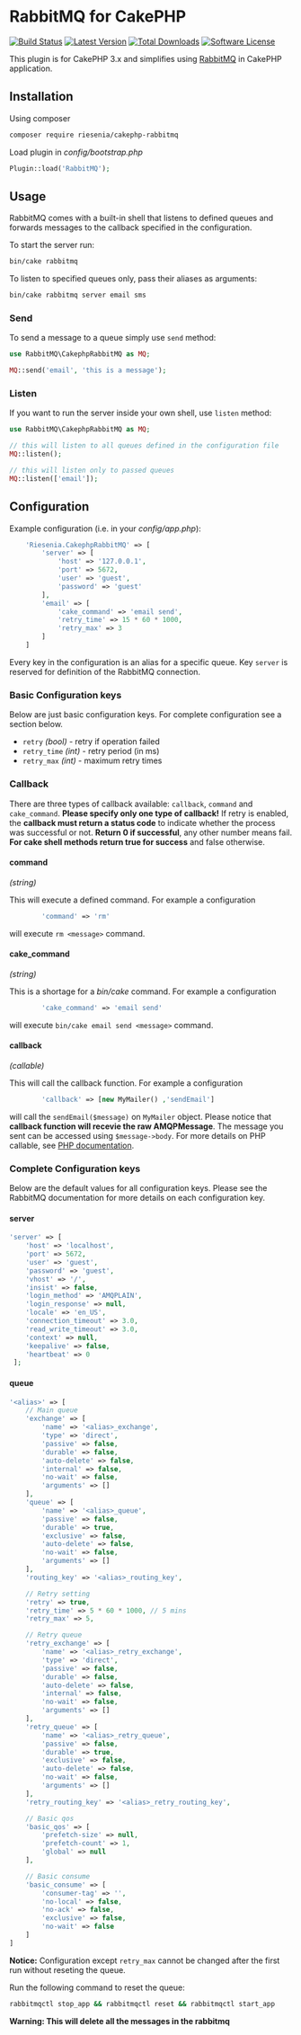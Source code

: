 # RabbitMQ for CakePHP

[![Build Status](https://img.shields.io/travis/riesenia/cakephp-rabbitmq/master.svg?style=flat-square)](https://travis-ci.org/riesenia/cakephp-rabbitmq)
[![Latest Version](https://img.shields.io/packagist/v/riesenia/cakephp-rabbitmq.svg?style=flat-square)](https://packagist.org/packages/riesenia/cakephp-rabbitmq)
[![Total Downloads](https://img.shields.io/packagist/dt/riesenia/cakephp-rabbitmq.svg?style=flat-square)](https://packagist.org/packages/riesenia/cakephp-rabbitmq)
[![Software License](https://img.shields.io/badge/license-MIT-brightgreen.svg?style=flat-square)](LICENSE)

This plugin is for CakePHP 3.x and simplifies using [RabbitMQ](https://www.rabbitmq.com/) in CakePHP application.

## Installation

Using composer

```bash
composer require riesenia/cakephp-rabbitmq
```

Load plugin in *config/bootstrap.php*

```php
Plugin::load('RabbitMQ');
```

## Usage

RabbitMQ comes with a built-in shell that listens to defined queues and forwards messages to the callback specified in the configuration.

To start the server run:

```bash
bin/cake rabbitmq
```

To listen to specified queues only, pass their aliases as arguments:

```bash
bin/cake rabbitmq server email sms
```

### Send

To send a message to a queue simply use `send` method:

```php
use RabbitMQ\CakephpRabbitMQ as MQ;

MQ::send('email', 'this is a message');
```

### Listen

If you want to run the server inside your own shell, use `listen` method:

```php
use RabbitMQ\CakephpRabbitMQ as MQ;

// this will listen to all queues defined in the configuration file
MQ::listen();

// this will listen only to passed queues
MQ::listen(['email']);
```

## Configuration

Example configuration (i.e. in your *config/app.php*):

```php
    'Riesenia.CakephpRabbitMQ' => [
        'server' => [
            'host' => '127.0.0.1',
            'port' => 5672,
            'user' => 'guest',
            'password' => 'guest'
        ],
        'email' => [
            'cake_command' => 'email send',
            'retry_time' => 15 * 60 * 1000,
            'retry_max' => 3
        ]
    ]
```

Every key in the configuration is an alias for a specific queue. Key `server` is reserved for definition of the RabbitMQ connection.

### Basic Configuration keys

Below are just basic configuration keys. For complete configuration see a section below.

- `retry` *(bool)* - retry if operation failed
- `retry_time` *(int)* - retry period (in ms)
- `retry_max` *(int)* - maximum retry times

### Callback

There are three types of callback available: `callback`, `command` and `cake_command`. **Please specify only one type of callback!** If retry is enabled, the **callback must return a status code** to indicate whether the process was successful or not. **Return 0 if successful**, any other number means fail. **For cake shell methods return true for success** and false otherwise.

#### command
*(string)*

This will execute a defined command. For example a configuration

```php
        'command' => 'rm'
```

will execute `rm <message>` command.

#### cake_command
*(string)*

This is a shortage for a *bin/cake* command. For example a configuration

```php
        'cake_command' => 'email send'
```

will execute `bin/cake email send <message>` command.

#### callback
*(callable)*

This will call the callback function. For example a configuration

```php
        'callback' => [new MyMailer() ,'sendEmail']
```

will call the `sendEmail($message)` on `MyMailer` object. Please notice that **callback function will recevie the raw AMQPMessage**. The message you sent can be accessed using `$message->body`. For more details on PHP callable, see [PHP documentation](http://php.net/manual/en/language.types.callable.php).

### Complete Configuration keys

Below are the default values for all configuration keys. Please see the RabbitMQ documentation for more details on each configuration key.

#### server

```php
'server' => [
    'host' => 'localhost',
    'port' => 5672,
    'user' => 'guest',
    'password' => 'guest',
    'vhost' => '/',
    'insist' => false,
    'login_method' => 'AMQPLAIN',
    'login_response' => null,
    'locale' => 'en_US',
    'connection_timeout' => 3.0,
    'read_write_timeout' => 3.0,
    'context' => null,
    'keepalive' => false,
    'heartbeat' => 0
 ];
```

#### queue

```php
'<alias>' => [
    // Main queue
    'exchange' => [
        'name' => '<alias>_exchange',
        'type' => 'direct',
        'passive' => false,
        'durable' => false,
        'auto-delete' => false,
        'internal' => false,
        'no-wait' => false,
        'arguments' => []
    ],
    'queue' => [
        'name' => '<alias>_queue',
        'passive' => false,
        'durable' => true,
        'exclusive' => false,
        'auto-delete' => false,
        'no-wait' => false,
        'arguments' => []
    ],
    'routing_key' => '<alias>_routing_key',

    // Retry setting
    'retry' => true,
    'retry_time' => 5 * 60 * 1000, // 5 mins
    'retry_max' => 5,

    // Retry queue
    'retry_exchange' => [
        'name' => '<alias>_retry_exchange',
        'type' => 'direct',
        'passive' => false,
        'durable' => false,
        'auto-delete' => false,
        'internal' => false,
        'no-wait' => false,
        'arguments' => []
    ],
    'retry_queue' => [
        'name' => '<alias>_retry_queue',
        'passive' => false,
        'durable' => true,
        'exclusive' => false,
        'auto-delete' => false,
        'no-wait' => false,
        'arguments' => []
    ],
    'retry_routing_key' => '<alias>_retry_routing_key',

    // Basic qos
    'basic_qos' => [
        'prefetch-size' => null,
        'prefetch-count' => 1,
        'global' => null
    ],

    // Basic consume
    'basic_consume' => [
        'consumer-tag' => '',
        'no-local' => false,
        'no-ack' => false,
        'exclusive' => false,
        'no-wait' => false
    ]
]
```

**Notice:** Configuration except `retry_max` cannot be changed after the first run without reseting the queue.

Run the following command to reset the queue:

```bash
rabbitmqctl stop_app && rabbitmqctl reset && rabbitmqctl start_app
```

**Warning: This will delete all the messages in the rabbitmq**
